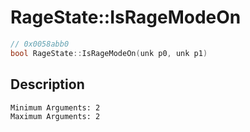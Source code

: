 # RageState::IsRageModeOn
```c
// 0x0058abb0
bool RageState::IsRageModeOn(unk p0, unk p1)
```
## Description
```
Minimum Arguments: 2
Maximum Arguments: 2
```

